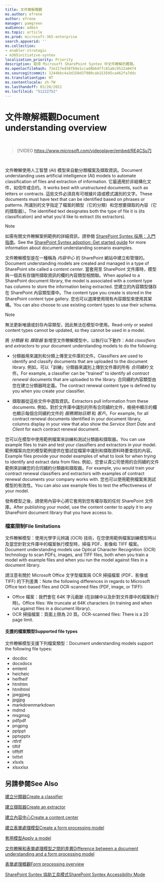 ```yaml
---
title: 文件瞭解概觀
ms.author: efrene
author: efrene
manager: pamgreen
audience: admin
ms.topic: article
ms.prod: microsoft-365-enterprise
search.appverid: ''
ms.collection:
- enabler-strategic
- m365initiative-syntex
localization_priority: Priority
description: 取得 Microsoft SharePoint Syntex 中文件瞭解的概覽。
ms.openlocfilehash: 73e217e458fb9e1ccad8b64ffc81a6c9522a04f4
ms.sourcegitcommit: 1244bbc4a3d150d37980cab153505ca462fa7ddc
ms.translationtype: HT
ms.contentlocale: zh-TW
ms.lasthandoff: 03/26/2021
ms.locfileid: "51222752"
---
```

# <a name="document-understanding-overview"></a><span data-ttu-id="f5c6b-103">文件瞭解概觀</span><span class="sxs-lookup"><span data-stu-id="f5c6b-103">Document understanding overview</span></span>


</br>

> [!VIDEO https://www.microsoft.com/videoplayer/embed/RE4CSu7] 

</br>

<span data-ttu-id="f5c6b-104">文件瞭解使用人工智慧 (AI) 模型來自動分類檔案及擷取資訊。</span><span class="sxs-lookup"><span data-stu-id="f5c6b-104">Document understanding uses artificial intelligence (AI) models to automate classification of files and extraction of information.</span></span> <span data-ttu-id="f5c6b-105">它最適用於非結構化文件，如信件或合约。</span><span class="sxs-lookup"><span data-stu-id="f5c6b-105">It works best with unstructured documents, such as letters or contracts.</span></span> <span data-ttu-id="f5c6b-106">這些文件必須具有可根據片語或模式識別的文字。</span><span class="sxs-lookup"><span data-stu-id="f5c6b-106">These documents must have text that can be identified based on phrases or patterns.</span></span> <span data-ttu-id="f5c6b-107">所識別的文字指定了檔案的類型（它的分類）和您想要擷取的內容（它的擷取器）。</span><span class="sxs-lookup"><span data-stu-id="f5c6b-107">The identified text designates both the type of file it is (its classification) and what you'd like to extract (its extractors).</span></span>

> [!NOTE]
> <span data-ttu-id="f5c6b-108">如需有關文件瞭解案例範例的詳細資訊，請參閱 [SharePoint Syntex 採用：入門指南](./adoption-getstarted.md)。</span><span class="sxs-lookup"><span data-stu-id="f5c6b-108">See the [SharePoint Syntex adoption: Get started guide](./adoption-getstarted.md) for more information about document understanding scenario examples.</span></span>

<span data-ttu-id="f5c6b-109">文件瞭解模型是在一種稱為 *内容中心* 的 SharePoint 網站中建立和管理的。</span><span class="sxs-lookup"><span data-stu-id="f5c6b-109">Document understanding models are created and managed in a type of SharePoint site called a *content center*.</span></span> <span data-ttu-id="f5c6b-110">當套用至 SharePoint 文件庫時，模型與一個具有存儲所擷取資訊的欄的內容類型相關聯。</span><span class="sxs-lookup"><span data-stu-id="f5c6b-110">When applied to a SharePoint document library, the model is associated with a content type has columns to store the information being extracted.</span></span> <span data-ttu-id="f5c6b-111">您建立的內容類型儲存在 SharePoint 內容類型庫中。</span><span class="sxs-lookup"><span data-stu-id="f5c6b-111">The content type you create is stored in the SharePoint content type gallery.</span></span> <span data-ttu-id="f5c6b-112">您也可以選擇使用現有內容類型來使用其架構。</span><span class="sxs-lookup"><span data-stu-id="f5c6b-112">You can also choose to use existing content types to use their schema.</span></span>

> [!NOTE]
> <span data-ttu-id="f5c6b-113">無法更新唯讀或封存內容類型，因此無法在模型中使用。</span><span class="sxs-lookup"><span data-stu-id="f5c6b-113">Read-only or sealed content types cannot be updated, so they cannot be used in a model.</span></span>

<span data-ttu-id="f5c6b-114">將 *分類器* 和 *擷取器* 新增至文件瞭解模型中，以執行以下動作：</span><span class="sxs-lookup"><span data-stu-id="f5c6b-114">Add *classifiers* and *extractors* to your document understanding models to do the following:</span></span> 

- <span data-ttu-id="f5c6b-115">分類器用來識別和分類上傳至文件庫的文件。</span><span class="sxs-lookup"><span data-stu-id="f5c6b-115">Classifiers are used to identify and classify documents that are uploaded to the document library.</span></span> <span data-ttu-id="f5c6b-116">例如，可以「訓練」分類器來識別上傳到文件庫的所有 *合同續約* 文件。</span><span class="sxs-lookup"><span data-stu-id="f5c6b-116">For example, a classifier can be "trained" to identify all *contract renewal* documents that are uploaded to the library.</span></span> <span data-ttu-id="f5c6b-117">合同續約內容類型由您在建立分類器時定義。</span><span class="sxs-lookup"><span data-stu-id="f5c6b-117">The contract renewal content type is defined by you when you create your classifier.</span></span>

- <span data-ttu-id="f5c6b-118">擷取器從這些文件中選取資訊。</span><span class="sxs-lookup"><span data-stu-id="f5c6b-118">Extractors pull information from these documents.</span></span> <span data-ttu-id="f5c6b-119">例如，對於文件庫中識別的所有合同續約文件，檢視中顯示的欄也顯示每個合同續約文件的 *服務開始日期* 和 *客戶*。</span><span class="sxs-lookup"><span data-stu-id="f5c6b-119">For example, for all contract renewal documents identified in your document library, columns display in your view that also show the *Service Start Date* and  *Client* for each contract renewal document.</span></span> 

<span data-ttu-id="f5c6b-120">您可以在模型中使用範例檔案來訓練和測試分類器和擷取器。</span><span class="sxs-lookup"><span data-stu-id="f5c6b-120">You can use example files to train and test your classifiers and extractors in your model.</span></span> <span data-ttu-id="f5c6b-121">範例檔案向您的模型範例提供在嘗試從檔案中識別和擷取資料時要查找的內容。</span><span class="sxs-lookup"><span data-stu-id="f5c6b-121">Example files provide your model examples of what to look for when trying to identify and extract data from files.</span></span> <span data-ttu-id="f5c6b-122">例如，您會以貴公司使用的合同續約文件範例來訓練您的合同續約分類器和擷取器。</span><span class="sxs-lookup"><span data-stu-id="f5c6b-122">For example, you would train your contract renewal classifiers and extractors with examples of contract renewal documents your company works with.</span></span> <span data-ttu-id="f5c6b-123">您也可以使用範例檔案來測試模型的有效性。</span><span class="sxs-lookup"><span data-stu-id="f5c6b-123">You can also use example files to test the effectiveness of your model.</span></span>

<span data-ttu-id="f5c6b-124">發佈模型之後，請使用內容中心將它套用到您有權存取的任何 SharePoint 文件庫。</span><span class="sxs-lookup"><span data-stu-id="f5c6b-124">After publishing your model, use the content center to apply it to any SharePoint document library that you have access to.</span></span>  

### <a name="file-limitations"></a><span data-ttu-id="f5c6b-125">檔案限制</span><span class="sxs-lookup"><span data-stu-id="f5c6b-125">File limitations</span></span>

<span data-ttu-id="f5c6b-126">文件瞭解模型：使用光學字元辨識 (OCR) 技術，在您使用範例檔案訓練模型時以及當您針對文件庫中的檔案執行模型時，掃描 PDF、影像和 TIFF 檔案。</span><span class="sxs-lookup"><span data-stu-id="f5c6b-126">Document understanding models use Optical Character Recognition (OCR) technology to scan PDFs, images, and TIFF files, both when you train a model with example files and when you run the model against files in a document library.</span></span>

<span data-ttu-id="f5c6b-127">請注意有關於 Microsoft Office 文字型檔案與 OCR 掃描檔案 (PDF、影像或 TIFF) 的下列差異：</span><span class="sxs-lookup"><span data-stu-id="f5c6b-127">Note the following differences in regards to Microsoft Office text-based files and OCR-scanned files (PDF, image, or TIFF):</span></span>

- <span data-ttu-id="f5c6b-128">Office 檔案：我們會在 64K 字元截斷 (在訓練中以及針對文件庫中的檔案執行時)。</span><span class="sxs-lookup"><span data-stu-id="f5c6b-128">Office files: We truncate at 64K characters (in training and when run against files in a document library).</span></span>
- <span data-ttu-id="f5c6b-129">OCR 掃描檔案：頁面上限為 20 頁。</span><span class="sxs-lookup"><span data-stu-id="f5c6b-129">OCR-scanned files: There is a 20 page limit.</span></span>  

#### <a name="supported-file-types"></a><span data-ttu-id="f5c6b-130">支援的檔案類型</span><span class="sxs-lookup"><span data-stu-id="f5c6b-130">Supported file types</span></span>

<span data-ttu-id="f5c6b-131">文件瞭解模型支援下列檔案類型：</span><span class="sxs-lookup"><span data-stu-id="f5c6b-131">Document understanding models support the following file types:</span></span>

- <span data-ttu-id="f5c6b-132">doc</span><span class="sxs-lookup"><span data-stu-id="f5c6b-132">doc</span></span>
- <span data-ttu-id="f5c6b-133">docx</span><span class="sxs-lookup"><span data-stu-id="f5c6b-133">docx</span></span>
- <span data-ttu-id="f5c6b-134">eml</span><span class="sxs-lookup"><span data-stu-id="f5c6b-134">eml</span></span>
- <span data-ttu-id="f5c6b-135">heic</span><span class="sxs-lookup"><span data-stu-id="f5c6b-135">heic</span></span>
- <span data-ttu-id="f5c6b-136">heif</span><span class="sxs-lookup"><span data-stu-id="f5c6b-136">heif</span></span>
- <span data-ttu-id="f5c6b-137">htm</span><span class="sxs-lookup"><span data-stu-id="f5c6b-137">htm</span></span>
- <span data-ttu-id="f5c6b-138">html</span><span class="sxs-lookup"><span data-stu-id="f5c6b-138">html</span></span>
- <span data-ttu-id="f5c6b-139">jpeg</span><span class="sxs-lookup"><span data-stu-id="f5c6b-139">jpeg</span></span>
- <span data-ttu-id="f5c6b-140">jpg</span><span class="sxs-lookup"><span data-stu-id="f5c6b-140">jpg</span></span>
- <span data-ttu-id="f5c6b-141">markdown</span><span class="sxs-lookup"><span data-stu-id="f5c6b-141">markdown</span></span>
- <span data-ttu-id="f5c6b-142">md</span><span class="sxs-lookup"><span data-stu-id="f5c6b-142">md</span></span>
- <span data-ttu-id="f5c6b-143">msg</span><span class="sxs-lookup"><span data-stu-id="f5c6b-143">msg</span></span>
- <span data-ttu-id="f5c6b-144">pdf</span><span class="sxs-lookup"><span data-stu-id="f5c6b-144">pdf</span></span>
- <span data-ttu-id="f5c6b-145">png</span><span class="sxs-lookup"><span data-stu-id="f5c6b-145">png</span></span>
- <span data-ttu-id="f5c6b-146">ppt</span><span class="sxs-lookup"><span data-stu-id="f5c6b-146">ppt</span></span>
- <span data-ttu-id="f5c6b-147">pptx</span><span class="sxs-lookup"><span data-stu-id="f5c6b-147">pptx</span></span>
- <span data-ttu-id="f5c6b-148">rtf</span><span class="sxs-lookup"><span data-stu-id="f5c6b-148">rtf</span></span>
- <span data-ttu-id="f5c6b-149">tif</span><span class="sxs-lookup"><span data-stu-id="f5c6b-149">tif</span></span>
- <span data-ttu-id="f5c6b-150">tiff</span><span class="sxs-lookup"><span data-stu-id="f5c6b-150">tiff</span></span>
- <span data-ttu-id="f5c6b-151">txt</span><span class="sxs-lookup"><span data-stu-id="f5c6b-151">txt</span></span>
- <span data-ttu-id="f5c6b-152">xls</span><span class="sxs-lookup"><span data-stu-id="f5c6b-152">xls</span></span>
- <span data-ttu-id="f5c6b-153">xlsx</span><span class="sxs-lookup"><span data-stu-id="f5c6b-153">xlsx</span></span>



## <a name="see-also"></a><span data-ttu-id="f5c6b-154">另請參閱</span><span class="sxs-lookup"><span data-stu-id="f5c6b-154">See Also</span></span>
[<span data-ttu-id="f5c6b-155">建立分類器</span><span class="sxs-lookup"><span data-stu-id="f5c6b-155">Create a classifier</span></span>](create-a-classifier.md)

[<span data-ttu-id="f5c6b-156">建立擷取器</span><span class="sxs-lookup"><span data-stu-id="f5c6b-156">Create an extractor</span></span>](create-an-extractor.md)

[<span data-ttu-id="f5c6b-157">建立內容中心</span><span class="sxs-lookup"><span data-stu-id="f5c6b-157">Create a content center</span></span>](create-a-content-center.md)

[<span data-ttu-id="f5c6b-158">建立表單處理模型</span><span class="sxs-lookup"><span data-stu-id="f5c6b-158">Create a form processing model</span></span>](create-a-form-processing-model.md)

[<span data-ttu-id="f5c6b-159">套用模型</span><span class="sxs-lookup"><span data-stu-id="f5c6b-159">Apply a model</span></span>](apply-a-model.md)   

[<span data-ttu-id="f5c6b-160">文件瞭解和表單處理模型之間的差異</span><span class="sxs-lookup"><span data-stu-id="f5c6b-160">Difference between a document understanding and a form processing model</span></span>](difference-between-document-understanding-and-form-processing-model.md)
  
[<span data-ttu-id="f5c6b-161">表單處理概觀</span><span class="sxs-lookup"><span data-stu-id="f5c6b-161">Form processing overview</span></span>](form-processing-overview.md)

[<span data-ttu-id="f5c6b-162">SharePoint Syntex 協助工具模式</span><span class="sxs-lookup"><span data-stu-id="f5c6b-162">SharePoint Syntex Accessibility Mode</span></span>](accessibility-mode.md)